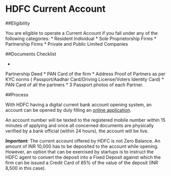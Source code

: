# HDFC Current Account

##Eligibility

You are eligible to operate a Current Account if you fall under any of the following categories:
* 
Resident Individual
* 
Sole Proprietorship Firms
* 
Partnership Firms
* 
Private and Public Limited Companies

##Documents Checklist 

* 
Partnership Deed
* 
PAN Card of the firm
* 
Address Proof of Partners as per KYC norms ( Passport/Aadhar Card/Driving License/Voters Identity Card)
* 
 PAN Card of all the partners
* 
3 Passport photos of each Partner.

##Process

With HDFC having a digital current bank account opening system, an account can be opened by duly filling an [online application](https://goo.gl/sg8EaZ).  

An account number will be texted to the registered mobile number within 15 minutes of applying and once all concerned documents are physically verified by a bank official (within 24 hours), the account will be live.

***Important:*** The current account offered by HDFC is not Zero Balance. An amount of INR 10,000 has to be deposited to the account while opening. However, an option that can be exercised by startups is to instruct the HDFC agent to convert the deposit into a Fixed Deposit against which the firm can be issued a Credit Card of 85% of the value of the deposit (INR 8,500 in this case). 
